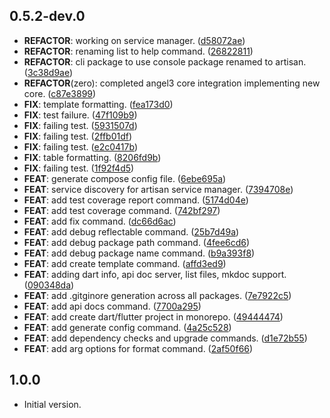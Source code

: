 ## 0.5.2-dev.0

 - **REFACTOR**: working on service manager. ([d58072ae](https://github.com/protevus/platform/commit/d58072ae8e6ade77e7a6e8a12699cd6acc8e1171))
 - **REFACTOR**: renaming list to help command. ([26822811](https://github.com/protevus/platform/commit/268228110889e1607cfa4b10d3b905dd28e0c8d8))
 - **REFACTOR**: cli package to use console package renamed to artisan. ([3c38d9ae](https://github.com/protevus/platform/commit/3c38d9ae18b30f17d7b3931f8309b4f81bc7fbca))
 - **REFACTOR**(zero): completed angel3 core integration implementing new core. ([c87e3899](https://github.com/protevus/platform/commit/c87e389945b79bfdc0a3d3cf61f2040e2ce8f607))
 - **FIX**: template formatting. ([fea173d0](https://github.com/protevus/platform/commit/fea173d025608bb482120a45599a4538e667d3ac))
 - **FIX**: test failure. ([47f109b9](https://github.com/protevus/platform/commit/47f109b91197b129be246737575e1dd9d7d75660))
 - **FIX**: failing test. ([5931507d](https://github.com/protevus/platform/commit/5931507d2f9bc6947b6c5f53b5a6d7b12c5d06ab))
 - **FIX**: failing test. ([2ffb01df](https://github.com/protevus/platform/commit/2ffb01df6aac115e81efdc2189ecc47db9b1c2ce))
 - **FIX**: failing test. ([e2c0417b](https://github.com/protevus/platform/commit/e2c0417befbe654ab4d4ae64aa6bb823c686f40e))
 - **FIX**: table formatting. ([8206fd9b](https://github.com/protevus/platform/commit/8206fd9b83a820c81e3c2c50bd807f3e8aad5fbc))
 - **FIX**: failing test. ([1f92f4d5](https://github.com/protevus/platform/commit/1f92f4d54e514841b1e4e30159d32218e41feed5))
 - **FEAT**: generate compose config file. ([6ebe695a](https://github.com/protevus/platform/commit/6ebe695aa4db545a6e5922672c4e7b4c4989f506))
 - **FEAT**: service discovery for artisan service manager. ([7394708e](https://github.com/protevus/platform/commit/7394708e3dbca7cf40f5e475821876d6de504d37))
 - **FEAT**: add test coverage report command. ([5174d04e](https://github.com/protevus/platform/commit/5174d04ee74f5a319a6418da691af277ff0e2a6f))
 - **FEAT**: add test coverage command. ([742bf297](https://github.com/protevus/platform/commit/742bf297ee97a42c56108a98f7f26f5a8ed70187))
 - **FEAT**: add fix command. ([dc66d6ac](https://github.com/protevus/platform/commit/dc66d6ac470b4c5ab6f306d56a4a9f3e16661ef5))
 - **FEAT**: add debug reflectable  command. ([25b7d49a](https://github.com/protevus/platform/commit/25b7d49aaa23a742d611af05b7ff0f7c80af7ae9))
 - **FEAT**: add debug package path command. ([4fee6cd6](https://github.com/protevus/platform/commit/4fee6cd6ac3227f60cf00ec40040aaa050362e79))
 - **FEAT**: add debug package name command. ([b9a393f8](https://github.com/protevus/platform/commit/b9a393f8a1afe5d75b11f6538128b4495282370b))
 - **FEAT**: add create template command. ([affd3ed9](https://github.com/protevus/platform/commit/affd3ed93e8c0fcb1b7da3e56ac97c16ea4a245d))
 - **FEAT**: adding dart info, api doc server, list files, mkdoc support. ([090348da](https://github.com/protevus/platform/commit/090348dae42719f4a89cd962a34ff51d34f13719))
 - **FEAT**: add .gitginore  generation across all packages. ([7e7922c5](https://github.com/protevus/platform/commit/7e7922c547e0042f9c76ad124a32aaec647bd879))
 - **FEAT**: add api docs command. ([7700a295](https://github.com/protevus/platform/commit/7700a295016190126849383842c2c7f2ebb8737d))
 - **FEAT**: add create dart/flutter project in monorepo. ([49444474](https://github.com/protevus/platform/commit/494444745cd80118f46988a512d2dba542001fdb))
 - **FEAT**: add generate config command. ([4a25c528](https://github.com/protevus/platform/commit/4a25c528977d2e2020853569ac8ce0c233b5bde3))
 - **FEAT**: add dependency checks and upgrade commands. ([d1e72b55](https://github.com/protevus/platform/commit/d1e72b558c9a376d61d674d556eb3538d2b1a305))
 - **FEAT**: add arg options for format command. ([2af50f66](https://github.com/protevus/platform/commit/2af50f66d42f1fbc8b9cf82f1bb7a074c5dfd287))

## 1.0.0

- Initial version.
